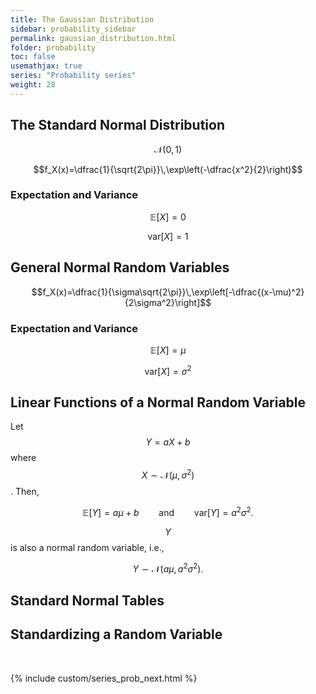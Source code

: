 ```yaml
---
title: The Gaussian Distribution
sidebar: probability_sidebar
permalink: gaussian_distribution.html
folder: probability
toc: false
usemathjax: true
series: "Probability series"
weight: 28
---
```


## The Standard Normal Distribution

$$\mathcal{N}(0,1)$$

$$f_X(x)=\dfrac{1}{\sqrt{2\pi}}\,\exp\left(-\dfrac{x^2}{2}\right)$$

### Expectation and Variance

$$\mathbb{E}[X]=0$$

$$\mathrm{var}[X]=1$$


## General Normal Random Variables

$$f_X(x)=\dfrac{1}{\sigma\sqrt{2\pi}}\,\exp\left[-\dfrac{(x-\mu)^2}{2\sigma^2}\right]$$

### Expectation and Variance

$$\mathbb{E}[X]=\mu$$

$$\mathrm{var}[X]=\sigma^2$$

## Linear Functions of a Normal Random Variable

Let $$Y=aX+b$$ where $$X\sim\mathcal{N}(\mu,\sigma^2)$$. Then,

$$\mathbb{E}[Y]=a\mu+b\qquad\text{and}\qquad\mathrm{var}[Y]=a^2\sigma^2.$$

$$Y$$ is also a normal random variable, i.e.,

$$Y\sim\mathcal{N}(a\mu,a^2\sigma^2).$$

## Standard Normal Tables


## Standardizing a Random Variable

<br>

{% include custom/series_prob_next.html %}
